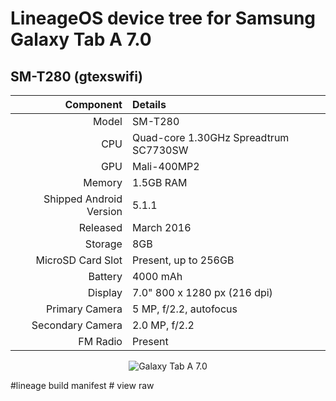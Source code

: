 # LineageOS device tree for Samsung Galaxy Tab A 7.0
## SM-T280 (gtexswifi)

<center>

Component   | Details
-------:|:-------------------------
Model   | SM-T280
CPU     | Quad-core 1.30GHz Spreadtrum SC7730SW
GPU     | Mali-400MP2
Memory  | 1.5GB RAM
Shipped Android Version | 5.1.1
Released | March 2016
Storage | 8GB
MicroSD Card Slot | Present, up to 256GB
Battery | 4000 mAh
Display | 7.0" 800 x 1280 px (216 dpi)
Primary Camera  | 5 MP, f/2.2, autofocus
Secondary Camera | 2.0 MP, f/2.2
FM Radio | Present

![Galaxy Tab A 7.0](http://cdn2.gsmarena.com/vv/pics/samsung/samsung-galaxy-tab-a-70-2016-2.jpg "Galaxy Tab A 7.0") </center>

#lineage build manifest
#<?xml version="1.0" encoding="UTF-8"?>
<manifest>
  <project name="kazunari03/android_device_samsung_gtexswifi" path="device/samsung/gtexswifi" remote="github" />
  <project name="kazunari03/android_kernel_samsung_gtexswifi" path="kernel/samsung/gtexswifi" remote="github" />
</manifest>
view raw
